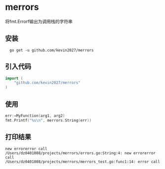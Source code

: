 # merrors

将fmt.Errorf输出为调用栈的字符串

## 安装

```shell
  go get -u github.com/kevin2027/merrors
```

## 引入代码

```go
import (
    "github.com/kevin2027/merrors"
)
```

## 使用

```go
err:=MyFunction(arg1, arg2)
fmt.Printf("%s\n", merrors.String(err))
```

## 打印结果

```text
new errorerror call
/Users/dz0401008/projects/merrors/errors.go:String:4: new errorerror call
/Users/dz0401008/projects/merrors/merrors_test.go:func1:14: error call
```
